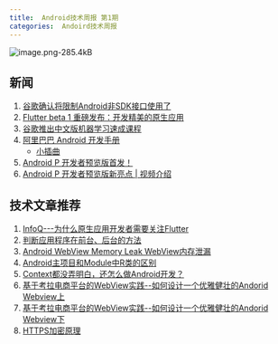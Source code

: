 ```yaml
---
title:  Android技术周报 第1期
categories:  Andoird技术周报         
---
```

![image.png-285.4kB][1]

## 新闻

1. [谷歌确认将限制Android非SDK接口使用了](https://mp.weixin.qq.com/s/gICH9osyIzz9WerXO1C_8g?utm_source=androidweekly&utm_medium=website)
2. [Flutter beta 1 重磅发布：开发精美的原生应用](https://developers.googleblog.cn/2018/02/flutter-beta1.html?utm_source=androidweekly&utm_medium=website)
3. [谷歌推出中文版机器学习速成课程](https://developers.google.cn/machine-learning/crash-course/)
4. [阿里巴巴 Android 开发手册](https://mp.weixin.qq.com/s?__biz=MzIzOTU0NTQ0MA==&mid=2247486983&idx=1&sn=285b011807b2c31d763844d8a07a8472&chksm=e9293308de5eba1ec94c7d2b3581a098ec17e2f1a7b6b58c17137cad9aa34ab9b879a3ac322b&mpshare=1&scene=1&srcid=0309p245xrV2f3aIonr5oltt#rd)
    - [小插曲](https://zhuanlan.zhihu.com/p/34144350)
5. [Android P 开发者预览版首发！](https://mp.weixin.qq.com/s?__biz=MzAwODY4OTk2Mg==&mid=2652045862&idx=1&sn=53b5db7371e5173852005155394c4385&chksm=808ca263b7fb2b75e9c677159b75857e2351af4859ca8ab35b4f5cfda3bdebfcc22d84702d6f&mpshare=1&scene=1&srcid=0308eTgvsxFFpr3M0Zbd5a4v#rd)
6. [Android P 开发者预览版新亮点 | 视频介绍](https://mp.weixin.qq.com/s?__biz=MzAwODY4OTk2Mg==&mid=2652045867&idx=1&sn=c32ddb9cc296b8cfcdb0596dd2a57e03&chksm=808ca26eb7fb2b7807769cafec032333d61498122a998b4f8e9b8d46504b79afa188902c36dc&scene=0#rd)


## 技术文章推荐

1. [InfoQ---为什么原生应用开发者需要关注Flutter](http://www.infoq.com/cn/news/2017/11/Why-native-app-developer-Flutter#)
2. [判断应用程序在前台、后台的方法](https://www.jianshu.com/p/6dc85250a13b)
3. [Android WebView Memory Leak WebView内存泄漏](http://www.cnblogs.com/hnrainll/p/4309792.html)
4. [Android主项目和Module中R类的区别](https://juejin.im/post/5a98f240f265da23830a5193)
5. [Context都没弄明白，还怎么做Android开发？](https://www.jianshu.com/p/94e0f9ab3f1d)
6. [基于考拉电商平台的WebView实践--如何设计一个优雅健壮的Andorid Webview上](https://kaolamobile.github.io/2017/12/10/design-an-elegant-and-powerful-android-webview-part-one/)
7. [基于考拉电商平台的WebView实践--如何设计一个优雅健壮的Andorid Webview下](https://kaolamobile.github.io/2018/02/27/design-an-elegant-and-powerful-android-webview-part-two/)
8. [HTTPS加密原理](http://yuqirong.me/2018/03/03/HTTPS%E5%8A%A0%E5%AF%86%E5%8E%9F%E7%90%86/)


[1]: http://static.zybuluo.com/darren6/yyhzim4y3zu6h7qu7c4med1g/image.png